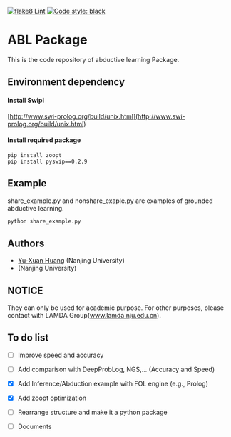 [![flake8 Lint](https://github.com/AbductiveLearning/ABL-Package/actions/workflows/lint.yml/badge.svg?branch=Dev)](https://github.com/AbductiveLearning/ABL-Package/actions/workflows/lint.yml)
[![Code style: black](https://img.shields.io/badge/code%20style-black-000000.svg)](https://github.com/psf/black)

# ABL Package

This is the code repository of abductive learning Package.

## Environment dependency 

#### Install Swipl 
[http://www.swi-prolog.org/build/unix.html](http://www.swi-prolog.org/build/unix.html)

#### Install required package

```shell
pip install zoopt
pip install pyswip==0.2.9
```


## Example 
share_example.py and nonshare_exaple.py are examples of grounded abductive learning.

```bash 
python share_example.py
```


## Authors 

- [Yu-Xuan Huang](http://www.lamda.nju.edu.cn/huangyx/) (Nanjing University)
- [](http://www.lamda.nju.edu.cn//) (Nanjing University)


## NOTICE 
They can only be used for academic purpose. For other purposes, please contact with LAMDA Group(www.lamda.nju.edu.cn).

## To do list 

- [ ] Improve speed and accuracy
- [ ] Add comparison with DeepProbLog, NGS,... (Accuracy and Speed)
- [x] Add Inference/Abduction example with FOL engine (e.g., Prolog)
- [x] Add zoopt optimization
- [ ] Rearrange structure and make it a python package
- [ ] Documents

